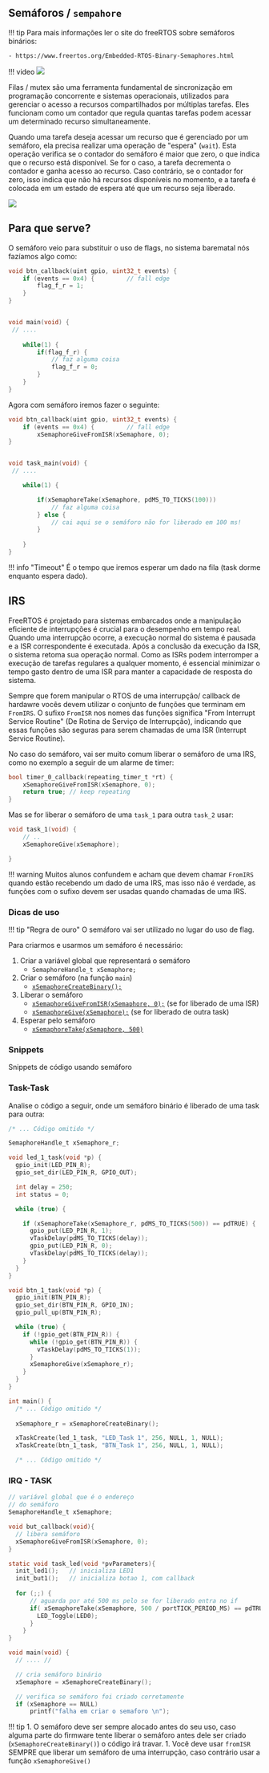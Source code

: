 ## Semáforos / `sempahore`

!!! tip
    Para mais informações ler o site do freeRTOS sobre semáforos binários:
    
    - https://www.freertos.org/Embedded-RTOS-Binary-Semaphores.html

!!! video
    ![](https://www.youtube.com/watch?v=5JcMtbA9QEE)

Filas / mutex são uma ferramenta fundamental de sincronização em programação concorrente e sistemas operacionais, utilizados para gerenciar o acesso a recursos compartilhados por múltiplas tarefas. Eles funcionam como um contador que regula quantas tarefas podem acessar um determinado recurso simultaneamente.

Quando uma tarefa deseja acessar um recurso que é gerenciado por um semáforo, ela precisa realizar uma operação de "espera" (`wait`). Esta operação verifica se o contador do semáforo é maior que zero, o que indica que o recurso está disponível. Se for o caso, a tarefa decrementa o contador e ganha acesso ao recurso. Caso contrário, se o contador for zero, isso indica que não há recursos disponíveis no momento, e a tarefa é colocada em um estado de espera até que um recurso seja liberado.

![](https://www.freertos.org/fr-content-src/uploads/2018/07/binary-semaphore.gif)

## Para que serve?

O semáforo veio para substituir o uso de flags, no sistema barematal nós fazíamos algo como:

```c
void btn_callback(uint gpio, uint32_t events) {
    if (events == 0x4) {         // fall edge
        flag_f_r = 1;
    }
} 


void main(void) {
 // ....
 
    while(1) { 
        if(flag_f_r) {
            // faz alguma coisa
            flag_f_r = 0;
        }
    }
}
```
 
Agora com semáforo iremos fazer o seguinte:

```c
void btn_callback(uint gpio, uint32_t events) {
    if (events == 0x4) {         // fall edge
        xSemaphoreGiveFromISR(xSemaphore, 0);
} 


void task_main(void) {
 // ....

    while(1) { 

        if(xSemaphoreTake(xSemaphore, pdMS_TO_TICKS(100)))
            // faz alguma coisa
        } else { 
            // cai aqui se o semáforo não for liberado em 100 ms!
        }
        
    }
}
```

!!! info "Timeout"
    É o tempo que iremos esperar um dado na fila (task dorme enquanto espera dado).
 
## IRS

FreeRTOS é projetado para sistemas embarcados onde a manipulação eficiente de interrupções é crucial para o desempenho em tempo real. Quando uma interrupção ocorre, a execução normal do sistema é pausada e a ISR correspondente é executada. Após a conclusão da execução da ISR, o sistema retoma sua operação normal. Como as ISRs podem interromper a execução de tarefas regulares a qualquer momento, é essencial minimizar o tempo gasto dentro de uma ISR para manter a capacidade de resposta do sistema.  

Sempre que forem manipular o RTOS de uma interrupção/ callback de hardawre vocês devem utilizar o conjunto de funções que terminam em `FromIRS`. O sufixo `FromISR` nos nomes das funções significa "From Interrupt Service Routine" (De Rotina de Serviço de Interrupção), indicando que essas funções são seguras para serem chamadas de uma ISR (Interrupt Service Routine).

No caso do semáforo, vai ser muito comum liberar o semáforo de uma IRS, como no exemplo a seguir de um alarme de timer:

```c
bool timer_0_callback(repeating_timer_t *rt) {
    xSemaphoreGiveFromISR(xSemaphore, 0);
    return true; // keep repeating
}
```

Mas se for liberar o semáforo de uma `task_1` para outra `task_2` usar:

```c
void task_1(void) {
    // ..
    xSemaphoreGive(xSemaphore);

}
```

!!! warning
    Muitos alunos confundem e acham que devem chamar `FromIRS` quando estão recebendo um dado de uma IRS, mas isso não é verdade, as funções com o sufixo devem ser usadas quando chamadas de uma IRS.

### Dicas de uso

!!! tip "Regra de ouro"
    O semáforo vai ser utilizado no lugar do uso de flag. 

Para criarmos e usarmos um semáforo é necessário:

1. Criar a variável global que representará o semáforo
    - `SemaphoreHandle_t xSemaphore;`
1. Criar o semáforo (na função `main`)
    - [`xSemaphoreCreateBinary();`](https://www.freertos.org/xSemaphoreCreateBinary.html)
1. Liberar o semáforo
    - [`xSemaphoreGiveFromISR(xSemaphore, 0);`](https://www.freertos.org/a00124.html) (se for liberado de uma ISR)
    - [`xSemaphoreGive(xSemaphore);`](https://www.freertos.org/a00123.html) (se for liberado de outra task)
1. Esperar pelo semáforo
    - [`xSemaphoreTake(xSemaphore, 500)`](https://www.freertos.org/a00122.html)

### Snippets

Snippets de código usando semáforo

### Task-Task

Analise o código a seguir, onde um semáforo binário é liberado de uma task para outra:

```c
/* ... Código omitido */

SemaphoreHandle_t xSemaphore_r;

void led_1_task(void *p) {
  gpio_init(LED_PIN_R);
  gpio_set_dir(LED_PIN_R, GPIO_OUT);

  int delay = 250;
  int status = 0;

  while (true) {

    if (xSemaphoreTake(xSemaphore_r, pdMS_TO_TICKS(500)) == pdTRUE) {
      gpio_put(LED_PIN_R, 1);
      vTaskDelay(pdMS_TO_TICKS(delay));
      gpio_put(LED_PIN_R, 0);
      vTaskDelay(pdMS_TO_TICKS(delay));
    }
  }
}

void btn_1_task(void *p) {
  gpio_init(BTN_PIN_R);
  gpio_set_dir(BTN_PIN_R, GPIO_IN);
  gpio_pull_up(BTN_PIN_R);

  while (true) {
    if (!gpio_get(BTN_PIN_R)) {
      while (!gpio_get(BTN_PIN_R)) {
        vTaskDelay(pdMS_TO_TICKS(1));
      }
      xSemaphoreGive(xSemaphore_r);
    }
  }
}

int main() {
  /* ... Código omitido */
  
  xSemaphore_r = xSemaphoreCreateBinary();

  xTaskCreate(led_1_task, "LED_Task 1", 256, NULL, 1, NULL);
  xTaskCreate(btn_1_task, "BTN_Task 1", 256, NULL, 1, NULL);

  /* ... Código omitido */
```

### IRQ - TASK

``` c
// variável global que é o endereço 
// do semáforo  
SemaphoreHandle_t xSemaphore;

void but_callback(void){
  // libera semáforo 
  xSemaphoreGiveFromISR(xSemaphore, 0);
}

static void task_led(void *pvParameters){
  init_led1();   // inicializa LED1
  init_but1();   // inicializa botao 1, com callback
  
  for (;;) {
      // aguarda por até 500 ms pelo se for liberado entra no if
      if( xSemaphoreTake(xSemaphore, 500 / portTICK_PERIOD_MS) == pdTRUE ){
        LED_Toggle(LED0);
      }
    }
}

void main(void) {
  // .... //

  // cria semáforo binário
  xSemaphore = xSemaphoreCreateBinary();

  // verifica se semáforo foi criado corretamente
  if (xSemaphore == NULL)
      printf("falha em criar o semaforo \n");
```
    
!!! tip
    1. O semáforo deve ser sempre alocado antes do seu uso, caso alguma parte do firmware tente liberar o semáforo antes dele ser criado (`xSemaphoreCreateBinary()`) o código irá travar.
    1. Você deve usar `fromISR` SEMPRE que liberar um semáforo de uma interrupção, caso contrário usar a função `xSemaphoreGive()`

